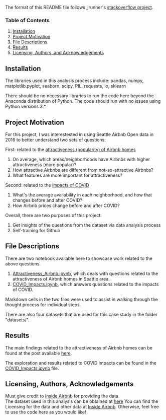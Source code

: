 The format of this README file follows jjrunner's [stackoverflow project](https://github.com/jjrunner/stackoverflow/blob/master/README.md).


### Table of Contents

1. [Installation](#installation)
2. [Project Motivation](#motivation)
3. [File Descriptions](#files)
4. [Results](#results)
5. [Licensing, Authors, and Acknowledgements](#licensing)

## Installation <a name="installation"></a>

The libraries used in this analysis process include:
pandas, numpy, matplotlib.pyplot, seaborn, scipy, PIL, requests, io, sklearn

There should be no necessary libraries to run the code here beyond the Anaconda distribution of Python. The code should run with no issues using Python versions 3.*.

## Project Motivation<a name="motivation"></a>

For this project, I was interestested in using Seattle Airbnb Open data in 2016 to better understand two sets of questions:

First: related to the [attractiveness (popularity) of Airbnb homes](https://github.com/sheilaxz/airbnb_seattle/blob/main/Attractiveness_Airbnb.ipynb)
1. On average, which areas/neighborhoods have Airbnbs with higher attractiveness (more popular)?
2. How attractive Airbnbs are different from not-so-attractive Airbnbs?
3. What features are more important for attractiveness?

Second: related to the [impacts of COVID](https://github.com/sheilaxz/airbnb_seattle/blob/main/COVID_Impacts.ipynb)
1. What's the average availability in each neighborhood, and how that changes before and after COVID?
2. How Airbnb prices change before and after COVID?

Overall, there are two purposes of this project:
1. Get insights of the questions from the dataset via data analysis process
2. Self-training for Github

## File Descriptions <a name="files"></a>

There are two notebook available here to showcase work related to the above questions.  
1. [Attractiveness_Airbnb.ipynb](https://github.com/sheilaxz/airbnb_seattle/blob/main/Attractiveness_Airbnb.ipynb), which deals with questions related to the attractiveness of Airbnb homes in Seattle area.
2. [COVID_Impacts.ipynb](https://github.com/sheilaxz/airbnb_seattle/blob/main/COVID_Impacts.ipynb), which answers questions related to the impacts of COVID.

Markdown cells in the two files were used to assist in walking through the thought process for individual steps. 

There are also four datasets that are used for this case study in the folder "datasets/".

## Results<a name="results"></a>

The main findings related to the attractiveness of Airbnb homes can be found at the post available [here](https://shxz.medium.com/how-to-make-your-airbnb-more-attractive-2d8146da4319).

The exploration and results related to COVID impacts can be found in the [COVID_Impacts.ipynb](https://github.com/sheilaxz/airbnb_seattle/blob/main/COVID_Impacts.ipynb) file.

## Licensing, Authors, Acknowledgements<a name="licensing"></a>

Must give credit to [Inside Airbnb](http://insideairbnb.com/get-the-data.html) for providing the data.  
The dataset used in this analysis can be obtained at [here](https://www.kaggle.com/airbnb/seattle)
You can find the Licensing for the data and other data at [Inside Airbnb](http://insideairbnb.com/get-the-data.html).  Otherwise, feel free to use the code here as you would like! 
